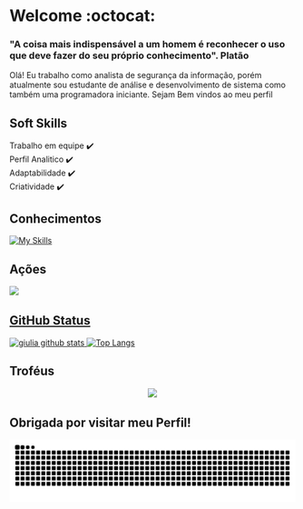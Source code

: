

# Welcome :octocat:

 ### "A coisa mais indispensável a um homem é reconhecer o uso que deve fazer do seu próprio conhecimento". Platão 

 Olá! Eu  trabalho como analista de segurança da informação, porém atualmente  sou estudante de análise e desenvolvimento de sistema como também uma programadora iniciante. Sejam Bem vindos ao meu perfil
 </div>
 
## Soft Skills

Trabalho em equipe :heavy_check_mark: <br>
Perfil Analitico :heavy_check_mark: <br>
Adaptabilidade :heavy_check_mark: <br>
Criatividade :heavy_check_mark:

## Conhecimentos
[![My Skills](https://skillicons.dev/icons?i=c,js,java,python,html,postgres,mysql,graphql,kubernetes,docker,terraform,gitlab,linux,windows)](https://skillicons.dev)

## Ações
<p>
  <a href="https://github.com/Giulia1240"><img src="https://count.getloli.com/get/@:Giulia1240?theme=minecraft" width="50%"/>
</p>
   
## GitHub Status
 ![giulia github stats](https://github-readme-stats.vercel.app/api?username=Giulia1240&show_icons=true&theme=nightowl)
 [![Top Langs](https://github-readme-stats.vercel.app/api/top-langs/?username=Giulia1240&layout=compact&theme=nightowl)](https://github.com/Giulia1240/github-readme-stats)
 
## Troféus
<p align="center">
<img src="https://github-profile-trophy.vercel.app/?username=Giulia1240&theme=juicyfresh"/><a>


##  Obrigada por visitar meu Perfil!

<img src="https://github.com/VishwaGauravIn/VishwaGauravIn/blob/output/github-contribution-grid-snake-dark.svg">


 
